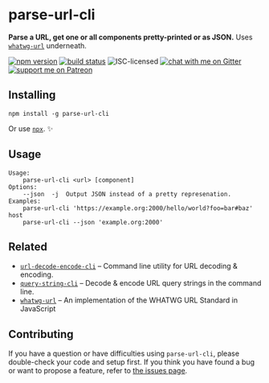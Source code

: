 # parse-url-cli

**Parse a URL, get one or all components pretty-printed or as JSON.** Uses [`whatwg-url`](https://github.com/jsdom/whatwg-url) underneath.

[![npm version](https://img.shields.io/npm/v/parse-url-cli.svg)](https://www.npmjs.com/package/parse-url-cli)
[![build status](https://api.travis-ci.org/derhuerst/parse-url-cli.svg?branch=master)](https://travis-ci.org/derhuerst/parse-url-cli)
![ISC-licensed](https://img.shields.io/github/license/derhuerst/parse-url-cli.svg)
[![chat with me on Gitter](https://img.shields.io/badge/chat%20with%20me-on%20gitter-512e92.svg)](https://gitter.im/derhuerst)
[![support me on Patreon](https://img.shields.io/badge/support%20me-on%20patreon-fa7664.svg)](https://patreon.com/derhuerst)


## Installing

```shell
npm install -g parse-url-cli
```

Or use [`npx`](https://npmjs.com/package/npx). ✨


## Usage

```
Usage:
    parse-url-cli <url> [component]
Options:
	--json  -j  Output JSON instead of a pretty represenation.
Examples:
    parse-url-cli 'https://example.org:2000/hello/world?foo=bar#baz' host
    parse-url-cli --json 'example.org:2000'
```


## Related

- [`url-decode-encode-cli`](https://github.com/derhuerst/url-decode-encode-cli) – Command line utility for URL decoding & encoding.
- [`query-string-cli`](https://github.com/derhuerst/query-string-cli) – Decode & encode URL query strings in the command line.
- [`whatwg-url`](https://github.com/jsdom/whatwg-url) – An implementation of the WHATWG URL Standard in JavaScript


## Contributing

If you have a question or have difficulties using `parse-url-cli`, please double-check your code and setup first. If you think you have found a bug or want to propose a feature, refer to [the issues page](https://github.com/derhuerst/parse-url-cli/issues).
